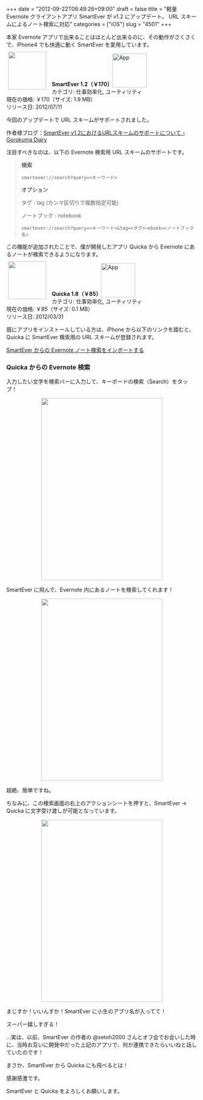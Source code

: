 +++
date = "2012-09-22T08:49:26+09:00"
draft = false
title = "軽量 Evernote クライアントアプリ SmartEver が v1.2 にアップデート。 URL スキームによるノート検索に対応"
categories = ["iOS"]
slug = "4501"
+++

本家 Evernote アプリで出来ることはほとんど出来るのに、その動作がさくさくで、iPhone4 でも快適に動く SmartEver を愛用しています。

<a href="https://itunes.apple.com/jp/app/id493990103?mt=8&uo=4&at=11l3RT" target="_blank" rel="nofollow"><img width="100" class="alignleft" align="left" src="http://a5.mzstatic.com/us/r1000/080/Purple/v4/53/f0/cc/53f0cc7e-ff22-5a04-b6f8-92e75ee5c6c0/mza_5251020485347599819.100x100-75.png" style="margin: -5px 15px 1px 5px;"></a><strong> SmartEver 1.2（￥170）</strong><a href="https://itunes.apple.com/jp/app/id493990103?mt=8&uo=4&at=11l3RT" target="_blank" rel="nofollow"><img src="/images/2012/12/viewinitunes_jp.png" style="vertical-align:bottom;" width="90" alt="App"></a><br> カテゴリ: 仕事効率化, ユーティリティ<br> 現在の価格: ￥170（サイズ: 1.9 MB）<br> リリース日: 2012/07/11<br style="clear: both;">

今回のアップデートで URL スキームがサポートされました。

作者様ブログ：<a href="http://d.hatena.ne.jp/gorokuma/20120917/1347915243" target="_blank">SmartEver v1.2におけるURLスキームのサポートについて - Gorokuma Diary</a>

注目すべきなのは、以下の Evernote 検索用 URL スキームのサポートです。

<blockquote><p><strong>検索</strong>

<pre><code>smartever://search?query=<キーワード> </code></pre>

<strong>オプション</strong>

タグ : tag (カンマ区切りで複数指定可能)

ノートブック : notebook

<pre><code>smartever://search?query=<キーワード>&tag=<タグ>&notebook=<ノートブック名></code></pre></p></blockquote>

この機能が追加されたことで、僕が開発したアプリ Quicka から Evernote にあるノートが検索できるようになります。

<a href="https://itunes.apple.com/jp/app/id511606108?mt=8&uo=4&at=11l3RT" target="_blank" rel="nofollow"><img width="100" class="alignleft" align="left" src="http://a3.mzstatic.com/us/r1000/093/Purple/v4/6c/81/43/6c81438e-a56e-3b58-bca2-9f770a06b16c/mza_3687391537383478282.100x100-75.png" style="margin: -5px 15px 1px 5px;"></a><strong> Quicka 1.8（￥85）</strong><a href="https://itunes.apple.com/jp/app/id511606108?mt=8&uo=4&at=11l3RT" target="_blank" rel="nofollow"><img src="/images/2012/12/viewinitunes_jp.png" style="vertical-align:bottom;" width="90" alt="App"></a><br> カテゴリ: 仕事効率化, ユーティリティ<br> 現在の価格: ￥85（サイズ: 0.1 MB）<br> リリース日: 2012/03/31<br style="clear: both;">

既にアプリをインストールしている方は、iPhone から以下のリンクを踏むと、Quicka に SmartEver 検索用の URL スキームが登録されます。

<a href="quicka://add?title=SmartEverで検索する&url=smartever%3a%2f%2fsearch%3fquery%3d%3c%40%3e">SmartEver からの Evernote ノート検索をインポートする</a>

<h3>Quicka からの Evernote 検索</h3>

入力したい文字を検索バーに入力して、キーボードの検索（Search）をタップ！

<img style="display:block; margin-left:auto; margin-right:auto;" src="/images/2012/09/4501_1.png" border="0" width="320" height="480" />

SmartEver に飛んで、Evernote 内にあるノートを検索してくれます！

<img style="display:block; margin-left:auto; margin-right:auto;" src="/images/2012/09/4501_2.png" border="0" width="320" height="480" />

超絶、簡単ですね。

ちなみに、この検索画面の右上のアクションシートを押すと、SmartEver → Quicka に文字受け渡しが可能となっています。

<img style="display:block; margin-left:auto; margin-right:auto;" src="/images/2012/09/4501_3.png" border="0" width="320" height="480" />

まじすか！いいんすか！SmartEver に小生のアプリ名が入ってて！

スーパー嬉しすぎる！

...実は、以前、SmartEver の作者の @setoh2000 さんとオフ会でお会いした時に、当時お互いに開発中だった上記のアプリで、何か連携できたらいいねと話していたのです！

まさか、SmartEver から Quicka にも飛べるとは！

感謝感激です。

SmartEver と Quicka をよろしくお願いします。
